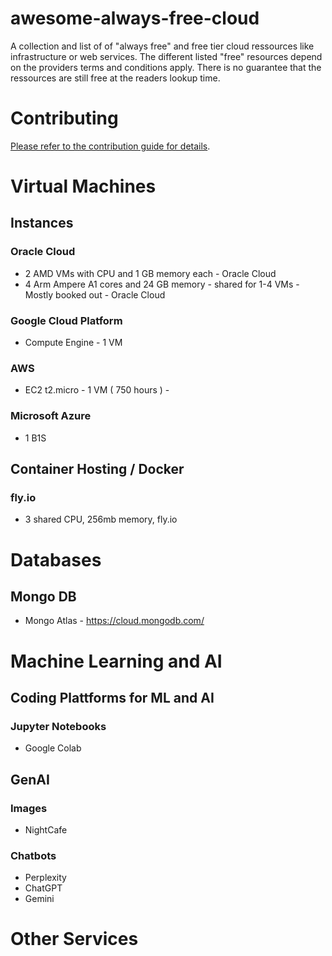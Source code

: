 # awesome-always-free-cloud
A collection and list of of "always free" and free tier cloud ressources like infrastructure or web services. The different listed "free" resources depend on the providers terms and conditions apply. There is no guarantee that the ressources are still free at the readers lookup time.

# Contributing

[Please refer to the contribution guide for details](CONTRIBUTING.md).



# Virtual Machines

## Instances

### Oracle Cloud
* 2 AMD  VMs with CPU and 1 GB memory each - Oracle Cloud
* 4 Arm Ampere A1 cores and 24 GB memory - shared for 1-4 VMs - Mostly booked out - Oracle Cloud

### Google Cloud Platform
* Compute Engine - 1 VM

### AWS
* EC2 t2.micro - 1 VM ( 750 hours ) - 

###  Microsoft Azure
* 1 B1S

## Container Hosting / Docker

### fly.io
* 3 shared CPU, 256mb memory, fly.io

# Databases

## Mongo DB

* Mongo Atlas - https://cloud.mongodb.com/

# Machine Learning and AI

## Coding Plattforms for ML and AI

### Jupyter Notebooks
* Google Colab

## GenAI

### Images

* NightCafe 

### Chatbots

* Perplexity
* ChatGPT
* Gemini


# Other Services


